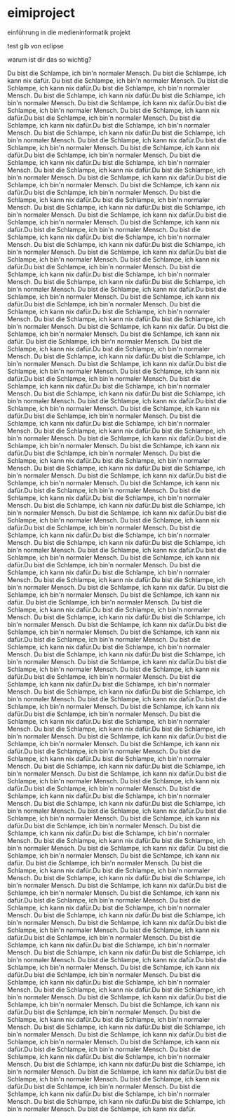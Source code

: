 # eimiproject
einführung in die medieninformatik projekt


test gib von eclipse


warum ist dir das so wichtig?

Du bist die Schlampe, ich bin'n normaler Mensch. Du bist die Schlampe, ich kann nix dafür. Du bist die Schlampe, ich bin'n normaler Mensch. Du bist die Schlampe, ich kann nix dafür.Du bist die Schlampe, ich bin'n normaler Mensch. Du bist die Schlampe, ich kann nix dafür.Du bist die Schlampe, ich bin'n normaler Mensch. Du bist die Schlampe, ich kann nix dafür.Du bist die Schlampe, ich bin'n normaler Mensch. Du bist die Schlampe, ich kann nix dafür.Du bist die Schlampe, ich bin'n normaler Mensch. Du bist die Schlampe, ich kann nix dafür.Du bist die Schlampe, ich bin'n normaler Mensch. Du bist die Schlampe, ich kann nix dafür.Du bist die Schlampe, ich bin'n normaler Mensch. Du bist die Schlampe, ich kann nix dafür.Du bist die Schlampe, ich bin'n normaler Mensch. Du bist die Schlampe, ich kann nix dafür.Du bist die Schlampe, ich bin'n normaler Mensch. Du bist die Schlampe, ich kann nix dafür.Du bist die Schlampe, ich bin'n normaler Mensch. Du bist die Schlampe, ich kann nix dafür.Du bist die Schlampe, ich bin'n normaler Mensch. Du bist die Schlampe, ich kann nix dafür.Du bist die Schlampe, ich bin'n normaler Mensch. Du bist die Schlampe, ich kann nix dafür.Du bist die Schlampe, ich bin'n normaler Mensch. Du bist die Schlampe, ich kann nix dafür.Du bist die Schlampe, ich bin'n normaler Mensch. Du bist die Schlampe, ich kann nix dafür.Du bist die Schlampe, ich bin'n normaler Mensch. Du bist die Schlampe, ich kann nix dafür.Du bist die Schlampe, ich bin'n normaler Mensch. Du bist die Schlampe, ich kann nix dafür.Du bist die Schlampe, ich bin'n normaler Mensch. Du bist die Schlampe, ich kann nix dafür.Du bist die Schlampe, ich bin'n normaler Mensch. Du bist die Schlampe, ich kann nix dafür.Du bist die Schlampe, ich bin'n normaler Mensch. Du bist die Schlampe, ich kann nix dafür.Du bist die Schlampe, ich bin'n normaler Mensch. Du bist die Schlampe, ich kann nix dafür.Du bist die Schlampe, ich bin'n normaler Mensch. Du bist die Schlampe, ich kann nix dafür.Du bist die Schlampe, ich bin'n normaler Mensch. Du bist die Schlampe, ich kann nix dafür.Du bist die Schlampe, ich bin'n normaler Mensch. Du bist die Schlampe, ich kann nix dafür.Du bist die Schlampe, ich bin'n normaler Mensch. Du bist die Schlampe, ich kann nix dafür.Du bist die Schlampe, ich bin'n normaler Mensch. Du bist die Schlampe, ich kann nix dafür.Du bist die Schlampe, ich bin'n normaler Mensch. Du bist die Schlampe, ich kann nix dafür.Du bist die Schlampe, ich bin'n normaler Mensch. Du bist die Schlampe, ich kann nix dafür. Du bist die Schlampe, ich bin'n normaler Mensch. Du bist die Schlampe, ich kann nix dafür. Du bist die Schlampe, ich bin'n normaler Mensch. Du bist die Schlampe, ich kann nix dafür.Du bist die Schlampe, ich bin'n normaler Mensch. Du bist die Schlampe, ich kann nix dafür.Du bist die Schlampe, ich bin'n normaler Mensch. Du bist die Schlampe, ich kann nix dafür.Du bist die Schlampe, ich bin'n normaler Mensch. Du bist die Schlampe, ich kann nix dafür.Du bist die Schlampe, ich bin'n normaler Mensch. Du bist die Schlampe, ich kann nix dafür.Du bist die Schlampe, ich bin'n normaler Mensch. Du bist die Schlampe, ich kann nix dafür.Du bist die Schlampe, ich bin'n normaler Mensch. Du bist die Schlampe, ich kann nix dafür.Du bist die Schlampe, ich bin'n normaler Mensch. Du bist die Schlampe, ich kann nix dafür.Du bist die Schlampe, ich bin'n normaler Mensch. Du bist die Schlampe, ich kann nix dafür.Du bist die Schlampe, ich bin'n normaler Mensch. Du bist die Schlampe, ich kann nix dafür.Du bist die Schlampe, ich bin'n normaler Mensch. Du bist die Schlampe, ich kann nix dafür.Du bist die Schlampe, ich bin'n normaler Mensch. Du bist die Schlampe, ich kann nix dafür.Du bist die Schlampe, ich bin'n normaler Mensch. Du bist die Schlampe, ich kann nix dafür.Du bist die Schlampe, ich bin'n normaler Mensch. Du bist die Schlampe, ich kann nix dafür.Du bist die Schlampe, ich bin'n normaler Mensch. Du bist die Schlampe, ich kann nix dafür.Du bist die Schlampe, ich bin'n normaler Mensch. Du bist die Schlampe, ich kann nix dafür.Du bist die Schlampe, ich bin'n normaler Mensch. Du bist die Schlampe, ich kann nix dafür.Du bist die Schlampe, ich bin'n normaler Mensch. Du bist die Schlampe, ich kann nix dafür.Du bist die Schlampe, ich bin'n normaler Mensch. Du bist die Schlampe, ich kann nix dafür.Du bist die Schlampe, ich bin'n normaler Mensch. Du bist die Schlampe, ich kann nix dafür.Du bist die Schlampe, ich bin'n normaler Mensch. Du bist die Schlampe, ich kann nix dafür.Du bist die Schlampe, ich bin'n normaler Mensch. Du bist die Schlampe, ich kann nix dafür.Du bist die Schlampe, ich bin'n normaler Mensch. Du bist die Schlampe, ich kann nix dafür.Du bist die Schlampe, ich bin'n normaler Mensch. Du bist die Schlampe, ich kann nix dafür.Du bist die Schlampe, ich bin'n normaler Mensch. Du bist die Schlampe, ich kann nix dafür.Du bist die Schlampe, ich bin'n normaler Mensch. Du bist die Schlampe, ich kann nix dafür.Du bist die Schlampe, ich bin'n normaler Mensch. Du bist die Schlampe, ich kann nix dafür. Du bist die Schlampe, ich bin'n normaler Mensch. Du bist die Schlampe, ich kann nix dafür. Du bist die Schlampe, ich bin'n normaler Mensch. Du bist die Schlampe, ich kann nix dafür.Du bist die Schlampe, ich bin'n normaler Mensch. Du bist die Schlampe, ich kann nix dafür.Du bist die Schlampe, ich bin'n normaler Mensch. Du bist die Schlampe, ich kann nix dafür.Du bist die Schlampe, ich bin'n normaler Mensch. Du bist die Schlampe, ich kann nix dafür.Du bist die Schlampe, ich bin'n normaler Mensch. Du bist die Schlampe, ich kann nix dafür.Du bist die Schlampe, ich bin'n normaler Mensch. Du bist die Schlampe, ich kann nix dafür.Du bist die Schlampe, ich bin'n normaler Mensch. Du bist die Schlampe, ich kann nix dafür.Du bist die Schlampe, ich bin'n normaler Mensch. Du bist die Schlampe, ich kann nix dafür.Du bist die Schlampe, ich bin'n normaler Mensch. Du bist die Schlampe, ich kann nix dafür.Du bist die Schlampe, ich bin'n normaler Mensch. Du bist die Schlampe, ich kann nix dafür.Du bist die Schlampe, ich bin'n normaler Mensch. Du bist die Schlampe, ich kann nix dafür.Du bist die Schlampe, ich bin'n normaler Mensch. Du bist die Schlampe, ich kann nix dafür.Du bist die Schlampe, ich bin'n normaler Mensch. Du bist die Schlampe, ich kann nix dafür.Du bist die Schlampe, ich bin'n normaler Mensch. Du bist die Schlampe, ich kann nix dafür.Du bist die Schlampe, ich bin'n normaler Mensch. Du bist die Schlampe, ich kann nix dafür.Du bist die Schlampe, ich bin'n normaler Mensch. Du bist die Schlampe, ich kann nix dafür.Du bist die Schlampe, ich bin'n normaler Mensch. Du bist die Schlampe, ich kann nix dafür.Du bist die Schlampe, ich bin'n normaler Mensch. Du bist die Schlampe, ich kann nix dafür.Du bist die Schlampe, ich bin'n normaler Mensch. Du bist die Schlampe, ich kann nix dafür.Du bist die Schlampe, ich bin'n normaler Mensch. Du bist die Schlampe, ich kann nix dafür.Du bist die Schlampe, ich bin'n normaler Mensch. Du bist die Schlampe, ich kann nix dafür.Du bist die Schlampe, ich bin'n normaler Mensch. Du bist die Schlampe, ich kann nix dafür.Du bist die Schlampe, ich bin'n normaler Mensch. Du bist die Schlampe, ich kann nix dafür.Du bist die Schlampe, ich bin'n normaler Mensch. Du bist die Schlampe, ich kann nix dafür.Du bist die Schlampe, ich bin'n normaler Mensch. Du bist die Schlampe, ich kann nix dafür.Du bist die Schlampe, ich bin'n normaler Mensch. Du bist die Schlampe, ich kann nix dafür.Du bist die Schlampe, ich bin'n normaler Mensch. Du bist die Schlampe, ich kann nix dafür. Du bist die Schlampe, ich bin'n normaler Mensch. Du bist die Schlampe, ich kann nix dafür. Du bist die Schlampe, ich bin'n normaler Mensch. Du bist die Schlampe, ich kann nix dafür.Du bist die Schlampe, ich bin'n normaler Mensch. Du bist die Schlampe, ich kann nix dafür.Du bist die Schlampe, ich bin'n normaler Mensch. Du bist die Schlampe, ich kann nix dafür.Du bist die Schlampe, ich bin'n normaler Mensch. Du bist die Schlampe, ich kann nix dafür.Du bist die Schlampe, ich bin'n normaler Mensch. Du bist die Schlampe, ich kann nix dafür.Du bist die Schlampe, ich bin'n normaler Mensch. Du bist die Schlampe, ich kann nix dafür.Du bist die Schlampe, ich bin'n normaler Mensch. Du bist die Schlampe, ich kann nix dafür.Du bist die Schlampe, ich bin'n normaler Mensch. Du bist die Schlampe, ich kann nix dafür.Du bist die Schlampe, ich bin'n normaler Mensch. Du bist die Schlampe, ich kann nix dafür.Du bist die Schlampe, ich bin'n normaler Mensch. Du bist die Schlampe, ich kann nix dafür.Du bist die Schlampe, ich bin'n normaler Mensch. Du bist die Schlampe, ich kann nix dafür.Du bist die Schlampe, ich bin'n normaler Mensch. Du bist die Schlampe, ich kann nix dafür.Du bist die Schlampe, ich bin'n normaler Mensch. Du bist die Schlampe, ich kann nix dafür.Du bist die Schlampe, ich bin'n normaler Mensch. Du bist die Schlampe, ich kann nix dafür.Du bist die Schlampe, ich bin'n normaler Mensch. Du bist die Schlampe, ich kann nix dafür.Du bist die Schlampe, ich bin'n normaler Mensch. Du bist die Schlampe, ich kann nix dafür.Du bist die Schlampe, ich bin'n normaler Mensch. Du bist die Schlampe, ich kann nix dafür.Du bist die Schlampe, ich bin'n normaler Mensch. Du bist die Schlampe, ich kann nix dafür.Du bist die Schlampe, ich bin'n normaler Mensch. Du bist die Schlampe, ich kann nix dafür.Du bist die Schlampe, ich bin'n normaler Mensch. Du bist die Schlampe, ich kann nix dafür.Du bist die Schlampe, ich bin'n normaler Mensch. Du bist die Schlampe, ich kann nix dafür.Du bist die Schlampe, ich bin'n normaler Mensch. Du bist die Schlampe, ich kann nix dafür.Du bist die Schlampe, ich bin'n normaler Mensch. Du bist die Schlampe, ich kann nix dafür.Du bist die Schlampe, ich bin'n normaler Mensch. Du bist die Schlampe, ich kann nix dafür.Du bist die Schlampe, ich bin'n normaler Mensch. Du bist die Schlampe, ich kann nix dafür.Du bist die Schlampe, ich bin'n normaler Mensch. Du bist die Schlampe, ich kann nix dafür.Du bist die Schlampe, ich bin'n normaler Mensch. Du bist die Schlampe, ich kann nix dafür. 
